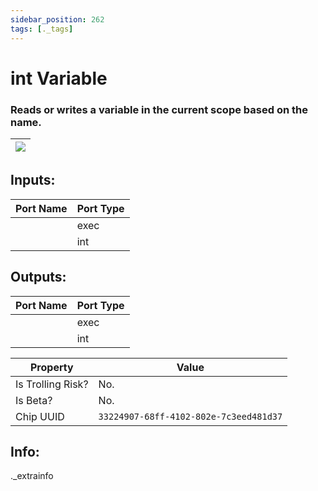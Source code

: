 ```yaml
---
sidebar_position: 262
tags: [._tags]
---
```


# int Variable


### Reads or writes a variable in the current scope based on the name.

| ![](https://images-ext-2.discordapp.net/external/MPmIaQzlEPmgGWlgi-WxBBXt0Bjv_zWPkg1y1f_sy3s/https/www.recroomcircuits.com/image/circuit/absolute-value?width=206&height=108) |
|-----|

## Inputs:
| Port Name | Port Type |
|-----------|-----------|
|  | exec |
|  | int |

## Outputs:
| Port Name | Port Type |
|-----------|-----------|
|  | exec |
|  | int | 

| Property  | Value |
|-------------------|-----------|
| Is Trolling Risk? | No. |
| Is Beta? | No. |
| Chip UUID | `33224907-68ff-4102-802e-7c3eed481d37` |

## Info:
._extrainfo